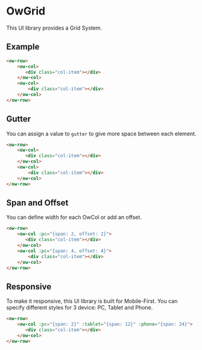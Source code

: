 # OwGrid

This UI library provides a Grid System.

## Example 

```html
<ow-row>
    <ow-col>
       <div class="col-item"></div>
    </ow-col>
    <ow-col>
        <div class="col-item"></div>
    </ow-col>
</ow-row>
```

## Gutter

You can assign a value to `gutter` to give more space between each element.

```html
<ow-row>
    <ow-col>
       <div class="col-item"></div>
    </ow-col>
    <ow-col>
        <div class="col-item"></div>
    </ow-col>
</ow-row>
```

## Span and Offset

You can define width for each OwCol or add an offset.

```html
<ow-row>
    <ow-col :pc="{span: 2, offset: 2}">
       <div class="col-item"></div>
    </ow-col>
    <ow-col :pc="{span: 4, offset: 4}">
        <div class="col-item"></div>
    </ow-col>
</ow-row>
```

## Responsive

To make it responsive, this UI library is built for Mobile-First.
You can specify different styles for 3 device: PC, Tablet and Phone.

```html
<ow-row>
    <ow-col :pc="{span: 2}" :tablet="{span: 12}" :phone="{span: 24}">
       <div class="col-item"></div>
    </ow-col>
</ow-row>
```